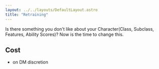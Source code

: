 ```yaml
---
layout: ../../layouts/DefaultLayout.astro
title: "Retraining"
---
```

Is there something you don't like about your Character(Class, Subclass, Features, Ability Scores)? Now is the time to change this.

## Cost
- on DM discretion